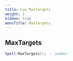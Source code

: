 ```yaml
---
title: Lua MaxTargets
weight: 1
hidden: true
menuTitle: MaxTargets
---
```

## MaxTargets
```lua
Spell:MaxTargets(); -- number
```